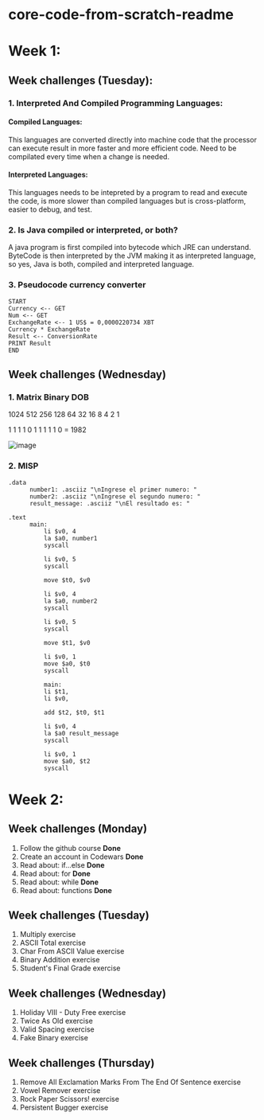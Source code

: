 # core-code-from-scratch-readme

# Week 1:

## Week challenges (Tuesday):

### 1. Interpreted And Compiled Programming Languages:
 
#### Compiled Languages:

This languages are converted directly into machine code that the processor can execute result in more
faster and more efficient code. Need to be compilated every time when a change is needed.

#### Interpreted Languages:

This languages needs to be intepreted by a program to read and execute the code, is more slower than
compiled languages but is cross-platform, easier to debug, and test.

### 2. Is Java compiled or interpreted, or both?

A java program is first compiled into bytecode which JRE can understand. ByteCode is then interpreted
by the JVM making it as interpreted language, so yes, Java is both, compiled and interpreted language.


### 3. Pseudocode currency converter

    START
    Currency <-- GET
    Num <-- GET
    ExchangeRate <-- 1 US$ = 0,0000220734 XBT
    Currency * ExchangeRate
    Result <-- ConversionRate
    PRINT Result
    END


## Week challenges (Wednesday)

### 1. Matrix Binary DOB
										
										
1024    512    256      128      64     32      16      8       4       2       1

  1      1      1        1        0      1       1      1       1       1       0    =      1982
										
![image](https://user-images.githubusercontent.com/30531913/162103387-61ee275d-08e0-4098-8ae0-544da5f63535.png)




### 2. MISP


    .data
	      number1: .asciiz "\nIngrese el primer numero: "
	      number2: .asciiz "\nIngrese el segundo numero: "
	      result_message: .asciiz "\nEl resultado es: "

    .text
	      main:
              li $v0, 4
              la $a0, number1
              syscall

              li $v0, 5
              syscall

              move $t0, $v0

              li $v0, 4
              la $a0, number2
              syscall

              li $v0, 5
              syscall

              move $t1, $v0

              li $v0, 1
              move $a0, $t0
              syscall

              main:
              li $t1, 
              li $v0, 

              add $t2, $t0, $t1

              li $v0, 4
              la $a0 result_message
              syscall

              li $v0, 1
              move $a0, $t2
              syscall



# Week 2:

## Week challenges (Monday)

1. Follow the github course        **Done**
2. Create an account in Codewars   **Done**
3. Read about: if...else           **Done**   
4. Read about: for                 **Done**  
5. Read about: while               **Done** 
6. Read about: functions           **Done** 

## Week challenges (Tuesday)

1. Multiply exercise
2. ASCII Total exercise
3. Char From ASCII Value exercise
4. Binary Addition exercise
5. Student's Final Grade exercise

## Week challenges (Wednesday) 

1. Holiday VIII - Duty Free exercise
2. Twice As Old exercise
3. Valid Spacing exercise
4. Fake Binary exercise

## Week challenges (Thursday)

1. Remove All Exclamation Marks From The End Of Sentence exercise
2. Vowel Remover exercise
3. Rock Paper Scissors! exercise
4. Persistent Bugger exercise

